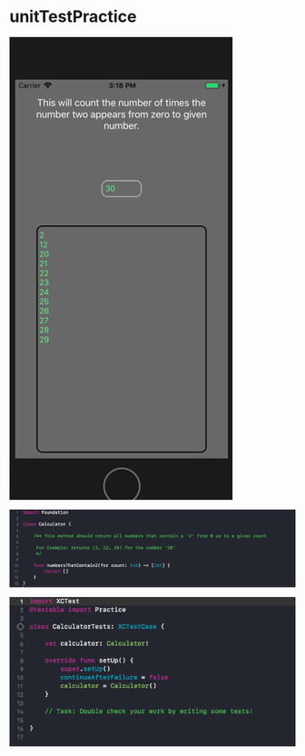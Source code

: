# unitTestPractice

![Expected Working Version](/Documentation/screenshot1.png)

![Task 1](/Documentation/screenshot2.png)

![Task 2](/Documentation/screenshot3.png)
